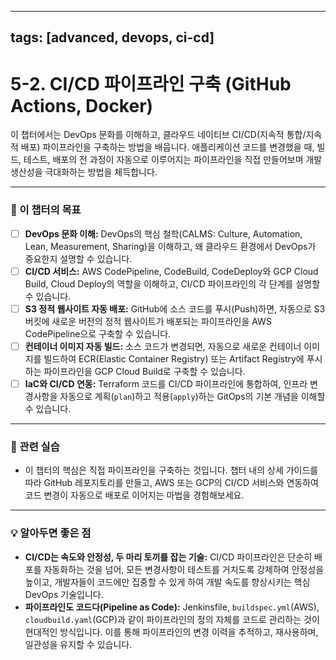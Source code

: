 
---
tags: [advanced, devops, ci-cd]
---
# 5-2. CI/CD 파이프라인 구축 (GitHub Actions, Docker)

이 챕터에서는 DevOps 문화를 이해하고, 클라우드 네이티브 CI/CD(지속적 통합/지속적 배포) 파이프라인을 구축하는 방법을 배웁니다. 애플리케이션 코드를 변경했을 때, 빌드, 테스트, 배포의 전 과정이 자동으로 이루어지는 파이프라인을 직접 만들어보며 개발 생산성을 극대화하는 방법을 체득합니다.

---

### 🎯 이 챕터의 목표

- [ ] **DevOps 문화 이해:** DevOps의 핵심 철학(CALMS: Culture, Automation, Lean, Measurement, Sharing)을 이해하고, 왜 클라우드 환경에서 DevOps가 중요한지 설명할 수 있습니다.
- [ ] **CI/CD 서비스:** AWS CodePipeline, CodeBuild, CodeDeploy와 GCP Cloud Build, Cloud Deploy의 역할을 이해하고, CI/CD 파이프라인의 각 단계를 설명할 수 있습니다.
- [ ] **S3 정적 웹사이트 자동 배포:** GitHub에 소스 코드를 푸시(Push)하면, 자동으로 S3 버킷에 새로운 버전의 정적 웹사이트가 배포되는 파이프라인을 AWS CodePipeline으로 구축할 수 있습니다.
- [ ] **컨테이너 이미지 자동 빌드:** 소스 코드가 변경되면, 자동으로 새로운 컨테이너 이미지를 빌드하여 ECR(Elastic Container Registry) 또는 Artifact Registry에 푸시하는 파이프라인을 GCP Cloud Build로 구축할 수 있습니다.
- [ ] **IaC와 CI/CD 연동:** Terraform 코드를 CI/CD 파이프라인에 통합하여, 인프라 변경사항을 자동으로 계획(`plan`)하고 적용(`apply`)하는 GitOps의 기본 개념을 이해할 수 있습니다.

---

### 🚀 관련 실습

- 이 챕터의 핵심은 직접 파이프라인을 구축하는 것입니다. 챕터 내의 상세 가이드를 따라 GitHub 레포지토리를 만들고, AWS 또는 GCP의 CI/CD 서비스와 연동하여 코드 변경이 자동으로 배포로 이어지는 마법을 경험해보세요.

---

### 💡 알아두면 좋은 점

- **CI/CD는 속도와 안정성, 두 마리 토끼를 잡는 기술:** CI/CD 파이프라인은 단순히 배포를 자동화하는 것을 넘어, 모든 변경사항이 테스트를 거치도록 강제하여 안정성을 높이고, 개발자들이 코드에만 집중할 수 있게 하여 개발 속도를 향상시키는 핵심 DevOps 기술입니다.
- **파이프라인도 코드다(Pipeline as Code):** Jenkinsfile, `buildspec.yml`(AWS), `cloudbuild.yaml`(GCP)과 같이 파이프라인의 정의 자체를 코드로 관리하는 것이 현대적인 방식입니다. 이를 통해 파이프라인의 변경 이력을 추적하고, 재사용하며, 일관성을 유지할 수 있습니다.
